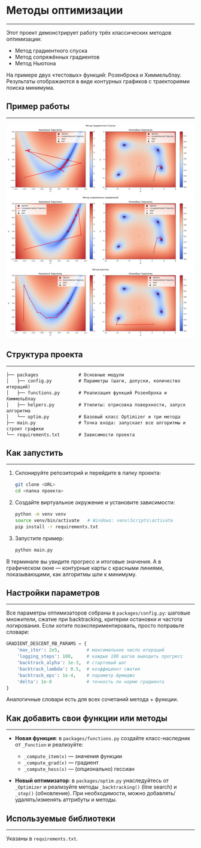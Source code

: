 # Методы оптимизации

---

Этот проект демонстрирует работу трёх классических методов оптимизации:
- Метод градиентного спуска
- Метод сопряжённых градиентов
- Метод Ньютона

На примере двух «тестовых» функций: Розенброка и Химмельблау. Результаты отображаются в виде контурных графиков с траекториями поиска минимума.

## Пример работы

---

![Trajectory of Gradient Descent](assets/gradient_descent.png)
![Trajectory of Gradient Descent](assets/conjugate_gradients.png)
![Trajectory of Gradient Descent](assets/newton_method.png)

## Структура проекта

---

```
├── packages               # Основные модули
│   ├── config.py          # Параметры (шаги, допуски, количество итераций)
│   ├── functions.py       # Реализация функций Розенброка и Химмельблау
│   ├── helpers.py         # Утилиты: отрисовка поверхности, запуск алгоритма
│   └── optim.py           # Базовый класс Optimizer и три метода
├── main.py                # Точка входа: запускает все алгоритмы и строит графики
└── requirements.txt       # Зависимости проекта
```

## Как запустить

---

1. Склонируйте репозиторий и перейдите в папку проекта:
   ```bash
   git clone <URL>
   cd <папка проекта>
   ```
2. Создайте виртуальное окружение и установите зависимости:
   ```bash
   python -m venv venv
   source venv/bin/activate   # Windows: venv\Scripts\activate
   pip install -r requirements.txt
   ```
3. Запустите пример:
   ```bash
   python main.py
   ```

В терминале вы увидите прогресс и итоговые значения. А в графическом окне — контурные карты с красными линиями, показывающими, как алгоритмы шли к минимуму.

## Настройки параметров

---

Все параметры оптимизаторов собраны в `packages/config.py`: ша­говые множители, сжатие при backtracking, критерии остановки и частота логирования. Если хотите поэкспериментировать, просто поправьте словари:
```python
GRADIENT_DESCENT_RB_PARAMS = {
    'max_iter': 2e5,          # максимальное число итераций
    'logging_steps': 100,     # каждые 100 шагов выводить прогресс
    'backtrack_alpha': 1e-3,  # стартовый шаг
    'backtrack_lambda': 0.5,  # коэффициент сжатия
    'backtrack_eps': 1e-4,    # параметр Армиджо
    'delta': 1e-8             # точность по норме градиента
}
```
Аналогичные словари есть для всех сочетаний метода + функции.

## Как добавить свои функции или методы

---

- **Новая функция**: в `packages/functions.py` создайте класс-наследник от `_Function` и реализуйте:
  - `_compute_item(x)` — значения функции
  - `_compute_grad(x)` — градиент
  - `_compute_hess(x)` — (опционально) гессиан

- **Новый оптимизатор**: в `packages/optim.py` унаследуйтесь от `_Optimizer` и реализуйте методы `_backtracking()` (line search) и `_step()` (обновление). При необходимости, можно добавлять/удалять/изменять аттрибуты и методы.

## Используемые библиотеки

---

Указаны в `requirements.txt`.
